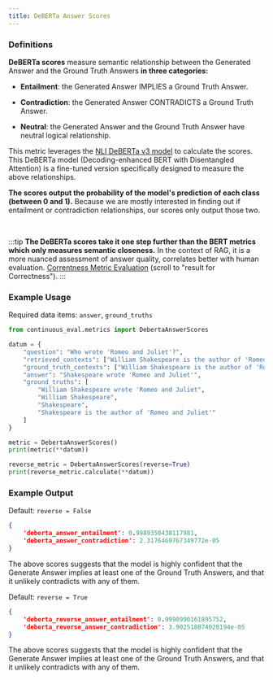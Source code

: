 ```yaml
---
title: DeBERTa Answer Scores
---
```


### Definitions

**DeBERTa scores** measure semantic relationship between the Generated Answer and the Ground Truth Answers **in three categories:**

- **Entailment**: the Generated Answer IMPLIES a Ground Truth Answer.

- **Contradiction**: the Generated Answer CONTRADICTS a Ground Truth Answer.

- **Neutral**: the Generated Answer and the Ground Truth Answer have neutral logical relationship.

This metric leverages the [NLI DeBERTa v3 model](https://huggingface.co/cross-encoder/nli-deberta-v3-large) to calculate the scores. This DeBERTa model (Decoding-enhanced BERT with Disentangled Attention) is a fine-tuned version specifically designed to measure the above relationships.

**The scores output the probability of the model's prediction of each class (between 0 and 1).** Because we are mostly interested in finding out if entailment or contradiction relationships, our scores only output those two.

<br>

:::tip
**The DeBERTa scores take it one step further than the BERT metrics which only measures semantic closeness.** In the context of RAG, it is a more nuanced assessment of answer quality, correlates better with human evaluation.
[Correntness Metric Evaluation](https://medium.com/relari/a-practical-guide-to-rag-evaluation-part-2-generation-c79b1bde0f5d) (scroll to "result for Correctness").
:::


### Example Usage

Required data items: `answer`, `ground_truths`

```python
from continuous_eval.metrics import DebertaAnswerScores

datum = {
    "question": "Who wrote 'Romeo and Juliet'?",
    "retrieved_contexts": ["William Shakespeare is the author of 'Romeo and Juliet'."],
    "ground_truth_contexts": ["William Shakespeare is the author of 'Romeo and Juliet'."],
    "answer": "Shakespeare wrote 'Romeo and Juliet'",
    "ground_truths": [
        "William Shakespeare wrote 'Romeo and Juliet", 
        "William Shakespeare", 
        "Shakespeare", 
        "Shakespeare is the author of 'Romeo and Juliet'"
    ]
}

metric = DebertaAnswerScores()
print(metric(**datum))

reverse_metric = DebertaAnswerScores(reverse=True)
print(reverse_metric.calculate(**datum))
```

### Example Output

Default: `reverse = False`

```JSON
{
    'deberta_answer_entailment': 0.9989350438117981, 
    'deberta_answer_contradiction': 2.3176469767349772e-05
}
```

The above scores suggests that the model is highly confident that the Generate Answer implies at least one of the Ground Truth Answers, and that it unlikely contradicts with any of them.

Default: `reverse = True`

```JSON
{
    'deberta_reverse_answer_entailment': 0.9990990161895752, 
    'deberta_reverse_answer_contradiction': 3.902518074028194e-05
}
```

The above scores suggests that the model is highly confident that the Generate Answer implies at least one of the Ground Truth Answers, and that it unlikely contradicts with any of them.